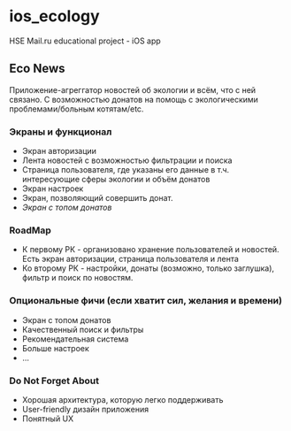 # ios_ecology
HSE Mail.ru educational project - iOS app

## Eco News
Приложение-агреггатор новостей об экологии и всём, что с ней связано. С возможностью донатов на помощь с экологическими проблемами/больным котятам/etc.

### Экраны и функционал
* Экран авторизации
* Лента новостей с возможностью фильтрации и поиска
* Страница пользователя, где указаны его данные в т.ч. интересующие сферы экологии и объём донатов
* Экран настроек 
* Экран, позволяющий совершить донат. 
* *Экран с топом донатов*

### RoadMap
* К первому РК - организовано хранение пользователей и новостей. Есть экран авторизации, страница пользователя и лента
* Ко второму РК - настройки, донаты (возможно, только заглушка), фильтр и поиск по новостям.

### Опциональные фичи (если хватит сил, желания и времени)
* Экран с топом донатов
* Качественный поиск и фильтры
* Рекомендательная система
* Больше настроек
* ...

### Do Not Forget About
* Хорошая архитектура, которую легко поддерживать
* User-friendly дизайн приложения
* Понятный UX
